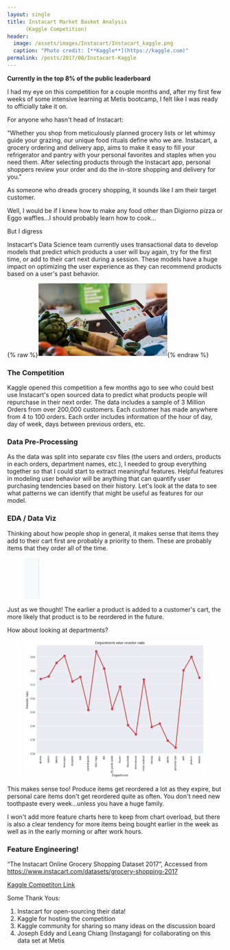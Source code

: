 ```yaml
---
layout: single
title: Instacart Market Basket Analysis
      (Kaggle Competition)
header:
  image: /assets/images/Instacart/Instacart_kaggle.png
  caption: "Photo credit: [**Kaggle**](https://kaggle.com)"
permalink: /posts/2017/08/Instacart-Kaggle
---
```


**Currently in the top 8% of the public leaderboard**

I had my eye on this competition for a couple months and, after my first few weeks of some intensive learning at Metis bootcamp, I felt like I was ready to officially take it on.

For anyone who hasn't head of Instacart:

"Whether you shop from meticulously planned grocery lists or let whimsy guide your grazing, our unique food rituals define who we are. Instacart, a grocery ordering and delivery app, aims to make it easy to fill your refrigerator and pantry with your personal favorites and staples when you need them. After selecting products through the Instacart app, personal shoppers review your order and do the in-store shopping and delivery for you."

As someone who dreads grocery shopping, it sounds like I am their target customer.

Well, I would be if I knew how to make any food other than Digiorno pizza or Eggo waffles...I should probably learn how to cook...

But I digress

Instacart's Data Science team currently uses transactional data to develop models that predict which products a user will buy again, try for the first time, or add to their cart next during a session. These models have a huge impact on optimizing the user experience as they can recommend products based on a user's past behavior.

{% raw %}<img src="/assets/images/Instacart/app_pic.png" alt="" class="full">{% endraw %}

### The Competition

Kaggle opened this competition a few months ago to see who could best use Instacart's open sourced data to predict what products people will repurchase in their next order. The data includes a sample of 3 Million Orders from over 200,000 customers. Each customer has made anywhere from 4 to 100 orders. Each order includes information of the hour of day, day of week, days between previous orders, etc.

### Data Pre-Processing

As the data was split into separate csv files (the users and orders, products in each orders, department names, etc.), I needed to group everything together so that I could start to extract meaningful features. Helpful features in modeling user behavior will be anything that can quantify user purchasing tendencies based on their history. Let's look at the data to see what patterns we can identify that might be useful as features for our model.

### EDA / Data Viz

Thinking about how people shop in general, it makes sense that items they add to their cart first are probably a priority to them. These are probably items that they order all of the time.

<figure>
  <a href="/assets/images/Instacart/cart_order.png"><img src="/assets/images/Instacart/cart_order.png"></a>
</figure>

Just as we thought! The earlier a product is added to a customer's cart, the more likely that product is to be reordered in the future.

How about looking at departments?

<figure>
  <a href="/assets/images/Instacart/department_reorder.png"><img src="/assets/images/Instacart/department_reorder.png"></a>
</figure>

This makes sense too! Produce items get reordered a lot as they expire, but personal care items don't get reordered quite as often. You don't need new toothpaste every week...unless you have a huge family.

I won't add more feature charts here to keep from chart overload, but there is also a clear tendency for more items being bought earlier in the week as well as in the early morning or after work hours.

### Feature Engineering!



“The Instacart Online Grocery Shopping Dataset 2017”, Accessed from https://www.instacart.com/datasets/grocery-shopping-2017

[Kaggle Competiton Link](https://www.kaggle.com/c/instacart-market-basket-analysis)

Some Thank Yous:

1. Instacart for open-sourcing their data!
2. Kaggle for hosting the competition
3. Kaggle community for sharing so many ideas on the discussion board
4. Joseph Eddy and Leang Chiang (Instagang) for collaborating on this data set at Metis
